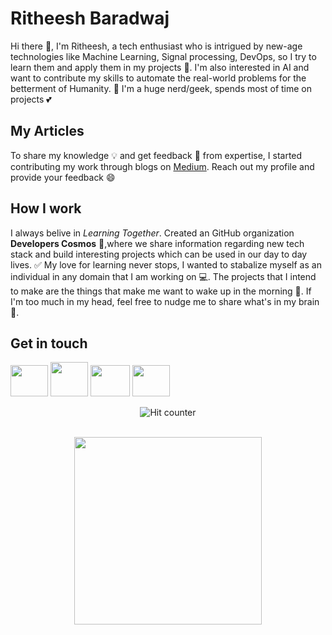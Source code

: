 # Ritheesh Baradwaj
Hi there 👋, I'm Ritheesh, a tech enthusiast who is intrigued by new-age technologies like Machine Learning, Signal processing, DevOps, so I try to learn them and apply them in my projects 🔭. I'm also interested in AI and want to contribute my skills to automate the real-world problems for the betterment of Humanity. 🙌 I'm a huge nerd/geek, spends most of time on projects 💕

## My Articles
To share my knowledge 💡 and get feedback 💬 from expertise, I started contributing my work through blogs on [Medium](https://medium.com/@RitheeshBaradwaj). Reach out my profile and provide your feedback 😄

## How I work
 I always belive in <i>Learning Together</i>. Created an GitHub organization <b>Developers Cosmos</b> 🌟,where we share information regarding new tech stack and build interesting projects which can be used in our day to day lives. ✅  My love for learning never stops, I wanted to stabalize myself as an individual in any domain that I am working on 💻. The projects that I intend to make are the things that make me want to wake up in the morning 🚀. If I'm too much in my head, feel free to nudge me to share what's in my brain 🙌.

## Get in touch 
<a href="https://www.linkedin.com/in/ritheesh-baradwaj-yellenki-8a6988173"><img src="https://1000logos.net/wp-content/uploads/2017/03/LinkedIn-Logo.png" width="60" height="50"></a>
<a href="https://medium.com/@RitheeshBaradwaj"><img src="https://cdn4.iconfinder.com/data/icons/social-media-2210/24/Medium-512.png" width="60" height="55"></a>
<a href="https://twitter.com/ritheeshyrb4"><img src="https://i.pinimg.com/236x/ea/bd/e0/eabde01759e682e029476e999109a45b--twitter-button-twitter-twitter.jpg" width="63" height="50"></a>
<a href="https://ritheeshbaradwaj.github.io"><img src="https://thumbs.dreamstime.com/b/programmer-icon-vector-isolated-white-background-logo-concep-programmer-icon-vector-isolated-white-background-logo-concept-125792315.jpg" width="60" height="50"></a>

<div align="center">
 
![Hit counter](https://hits.dwyl.com/RitheeshBaradwaj/RitheeshBaradwaj/RitheeshBaradwaj.svg)

<br>

 <img src="https://media.giphy.com/media/p4NLw3I4U0idi/giphy.gif" width='300'>
</div>


